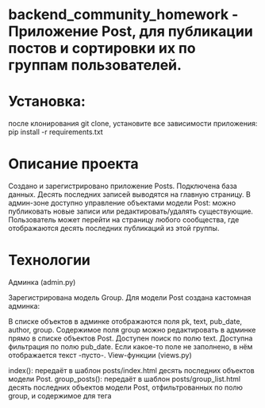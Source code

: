 # backend_community_homework - Приложение Post, для публикации постов и сортировки их по группам пользователей.

# Установка:
после клонирования git clone, установите все зависимости приложения:
pip install -r requirements.txt

# Описание проекта

Создано и зарегистрировано приложение Posts.
Подключена база данных.
Десять последних записей выводятся на главную страницу. 
В админ-зоне доступно управление объектами модели Post: можно публиковать новые записи или редактировать/удалять существующие.
Пользователь может перейти на страницу любого сообщества, где отображаются десять последних публикаций из этой группы.

# Технологии

Админка (admin.py)

Зарегистрирована модель Group.
Для модели Post создана кастомная админка:
  
В списке объектов в админке отображаются поля pk, text, pub_date, author, group.
Содержимое поля group можно редактировать в админке прямо в списке объектов Post.
Доступен поиск по полю text.
Доступна фильтрация по полю pub_date.
Если какое-то поле не заполнено, в нём отображается текст -пусто-.
View-функции (views.py)

index(): передаёт в шаблон posts/index.html десять последних объектов модели Post.
group_posts(): передаёт в шаблон posts/group_list.html десять последних объектов модели Post, отфильтрованных по полю group, и содержимое для тега <title>.

# Адреса (urls.py)

Для приложения Posts установлен namespace='posts'.
Для главной страницы установлен name='index'.
Страница с постами из определённой группы доступна по URL вида group/<slug>/.
Для страницы с постами группы установлен name='group_list'.
Шаблоны

Файлы шаблонов хранятся на уровне проекта.
Шаблоны разбиты на логические блоки и собираются с помощью тегов include и extend.
К шаблонам подключена статика.

Проект находится на стадии разработки.
# Авторы:
ЯП и Lera Praga (Лара Павлова)
e-mail: abastrenie@mail.ru
Лицензия Copyright (c) 2022 Lera Praga



